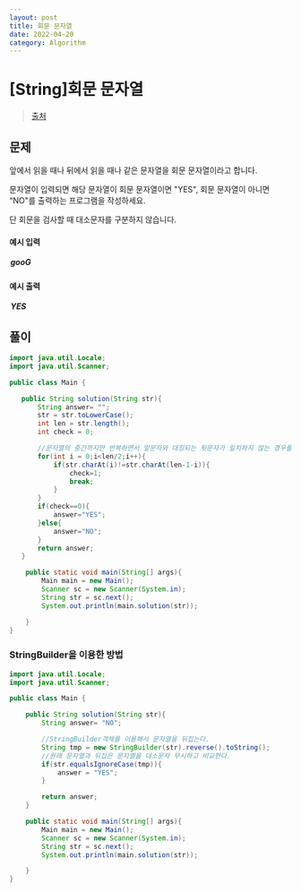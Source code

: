 ```yaml
---
layout: post
title: 회문 문자열
date: 2022-04-20
category: Algorithm
---
```


# [String]회문 문자열

> [출처](https://www.inflearn.com/course/%EC%9E%90%EB%B0%94-%EC%95%8C%EA%B3%A0%EB%A6%AC%EC%A6%98-%EB%AC%B8%EC%A0%9C%ED%92%80%EC%9D%B4-%EC%BD%94%ED%85%8C%EB%8C%80%EB%B9%84/)

## 문제

앞에서 읽을 때나 뒤에서 읽을 때나 같은 문자열을 회문 문자열이라고 합니다.

문자열이 입력되면 해당 문자열이 회문 문자열이면 "YES", 회문 문자열이 아니면 “NO"를 출력하는 프로그램을 작성하세요.

단 회문을 검사할 때 대소문자를 구분하지 않습니다.

#### 예시 입력

<h5 style = "margin-top:3px; margin-left:2px;">
	gooG
</h5>

#### 예시 출력

<h5 style = "margin-top:3px; margin-left:2px;">YES
</h5>

## 풀이

```java
import java.util.Locale;
import java.util.Scanner;

public class Main {

   public String solution(String str){
       String answer= "";
       str = str.toLowerCase();
       int len = str.length();
       int check = 0;

       //문자열의 중간까지만 반복하면서 앞문자와 대칭되는 뒷문자가 일치하지 않는 경우를 확인함
       for(int i = 0;i<len/2;i++){
           if(str.charAt(i)!=str.charAt(len-1-i)){
               check=1;
               break;
           }
       }
       if(check==0){
           answer="YES";
       }else{
           answer="NO";
       }
       return answer;
   }

    public static void main(String[] args){
        Main main = new Main();
        Scanner sc = new Scanner(System.in);
        String str = sc.next();
        System.out.println(main.solution(str));

    }
}
```

### StringBuilder을 이용한 방법

```java
import java.util.Locale;
import java.util.Scanner;

public class Main {

    public String solution(String str){
        String answer= "NO";

        //StringBuilder객체를 이용해서 문자열을 뒤집는다.
        String tmp = new StringBuilder(str).reverse().toString();
        //원래 문자열과 뒤집은 문자열을 대소문자 무시하고 비교한다.
        if(str.equalsIgnoreCase(tmp)){
            answer = "YES";
        }

        return answer;
    }

    public static void main(String[] args){
        Main main = new Main();
        Scanner sc = new Scanner(System.in);
        String str = sc.next();
        System.out.println(main.solution(str));

    }
}
```
